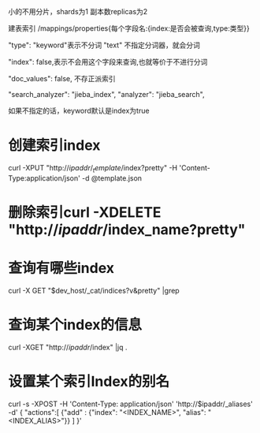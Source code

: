 小的不用分片，shards为1
副本数replicas为2

建表索引
/mappings/properties{每个字段名:{index:是否会被查询,type:类型}}



"type": "keyword"表示不分词
        "text" 不指定分词器，就会分词

"index": false,表示不会用这个字段来查询,也就等价于不进行分词


"doc_values": false, 不存正派索引

"search_analyzer": "jieba_index",
"analyzer": "jieba_search",


如果不指定的话，keyword默认是index为true

# 创建索引index 
curl -XPUT "http://$ipaddr/_template/$index?pretty" -H 'Content-Type:application/json' -d @template.json

# 删除索引curl -XDELETE "http://$ipaddr/$index_name?pretty"


# 查询有哪些index
curl -X GET "$dev_host/_cat/indices?v&pretty" |grep 

# 查询某个index的信息
curl -XGET "http://$ipaddr/$index" |jq .


# 设置某个索引Index的别名
curl -s -XPOST -H 'Content-Type: application/json' 'http://$ipaddr/_aliases' -d'
{
  "actions":[
     {"add" : {"index": "<INDEX_NAME>", "alias": "<INDEX_ALIAS>"}}
  ]
}'